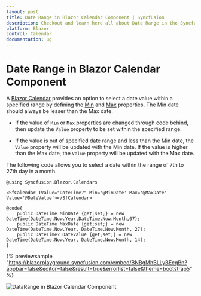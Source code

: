 ```yaml
---
layout: post
title: Date Range in Blazor Calendar Component | Syncfusion
description: Checkout and learn here all about Date Range in the Syncfusion Blazor Calendar component and much more.
platform: Blazor
control: Calendar
documentation: ug
---
```


# Date Range in Blazor Calendar Component

A [Blazor Calendar](https://www.syncfusion.com/blazor-components/blazor-calendar) provides an option to select a date value within a specified range by defining the [Min](https://help.syncfusion.com/cr/blazor/Syncfusion.Blazor.Calendars.CalendarBase-1.html#Syncfusion_Blazor_Calendars_CalendarBase_1_Min) and [Max](https://help.syncfusion.com/cr/blazor/Syncfusion.Blazor.Calendars.CalendarBase-1.html#Syncfusion_Blazor_Calendars_CalendarBase_1_Max) properties. The Min date should always be lesser than the Max date.

* If the value of `Min` or `Max` properties are changed through code behind, then update the `Value` property to be set within the  specified range.

* If the value is out of specified date range and less than the Min date, the `Value` property will be updated with the Min date. If the value is higher than the Max date, the `Value` property will be updated with the Max date.

The following code allows you to select a date within the range of 7th to 27th day in a month.

```cshtml
@using Syncfusion.Blazor.Calendars

<SfCalendar TValue="DateTime?" Min='@MinDate' Max='@MaxDate' Value='@DateValue'></SfCalendar>

@code{
    public DateTime MinDate {get;set;} = new DateTime(DateTime.Now.Year,DateTime.Now.Month,07);
    public DateTime MaxDate {get;set;} = new DateTime(DateTime.Now.Year, DateTime.Now.Month, 27);
    public DateTime? DateValue {get;set;} = new DateTime(DateTime.Now.Year, DateTime.Now.Month, 14);
}
```

{% previewsample "https://blazorplayground.syncfusion.com/embed/BNBgMhBLLyBEcqBn?appbar=false&editor=false&result=true&errorlist=false&theme=bootstrap5" %}

![DataRange in Blazor Calendar Component](./images/blazor-calendar-date-range.png)